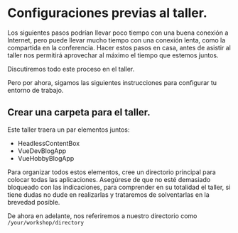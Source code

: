 # Configuraciones previas al taller.

Los siguientes pasos podrían llevar poco tiempo con una buena conexión a Internet, pero puede llevar mucho tiempo con una conexión lenta, como la compartida en la conferencia. Hacer estos pasos en casa, antes de asistir al taller nos permitirá aprovechar al máximo el tiempo que estemos juntos.

Discutiremos todo este proceso en el taller.

Pero por ahora, sigamos las siguientes instrucciones para configurar tu entorno de trabajo.

## Crear una carpeta para el taller.

Este taller traera un par elementos juntos:

- HeadlessContentBox
- VueDevBlogApp 
- VueHobbyBlogApp

Para organizar todos estos elementos, cree un directorio principal para colocar todas las aplicaciones. 
Asegúrese de que no esté demasiado bloqueado con las indicaciones, para comprender en su totalidad el taller, si tiene dudas no dude en realizarlas y trataremos de solventarlas en la brevedad posible.

De ahora en adelante, nos referiremos a nuestro directorio como `/your/workshop/directory`